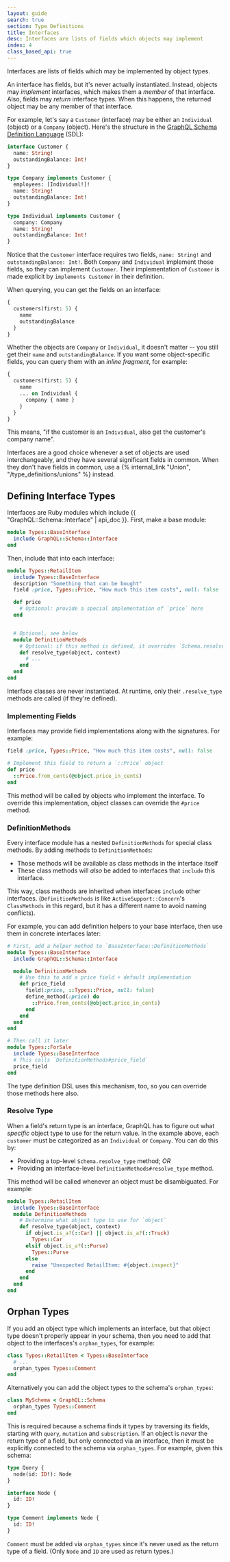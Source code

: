 ```yaml
---
layout: guide
search: true
section: Type Definitions
title: Interfaces
desc: Interfaces are lists of fields which objects may implement
index: 4
class_based_api: true
---
```


Interfaces are lists of fields which may be implemented by object types.

An interface has fields, but it's never actually instantiated. Instead, objects may _implement_ interfaces, which makes them a _member_ of that interface. Also, fields may _return_ interface types. When this happens, the returned object may be any member of that interface.

For example, let's say a `Customer` (interface) may be either an `Individual` (object) or a `Company` (object). Here's the structure in the [GraphQL Schema Definition Language](http://graphql.org/learn/schema/#type-language) (SDL):

```graphql
interface Customer {
  name: String!
  outstandingBalance: Int!
}

type Company implements Customer {
  employees: [Individual!]!
  name: String!
  outstandingBalance: Int!
}

type Individual implements Customer {
  company: Company
  name: String!
  outstandingBalance: Int!
}
```

Notice that the `Customer` interface requires two fields, `name: String!` and `outstandingBalance: Int!`. Both `Company` and `Individual` implement those fields, so they can implement `Customer`. Their implementation of `Customer` is made explicit by `implements Customer` in their definition.

When querying, you can get the fields on an interface:

```graphql
{
  customers(first: 5) {
    name
    outstandingBalance
  }
}
```

Whether the objects are `Company` or `Individual`, it doesn't matter -- you still get their `name` and `outstandingBalance`. If you want some object-specific fields, you can query them with an _inline fragment_, for example:

```graphql
{
  customers(first: 5) {
    name
    ... on Individual {
      company { name }
    }
  }
}
```

This means, "if the customer is an `Individual`, also get the customer's company name".

Interfaces are a good choice whenever a set of objects are used interchangeably, and they have several significant fields in common. When they don't have fields in common, use a {% internal_link "Union", "/type_definitions/unions" %} instead.

## Defining Interface Types

Interfaces are Ruby modules which include {{ "GraphQL::Schema::Interface" | api_doc }}. First, make a base module:

```ruby
module Types::BaseInterface
  include GraphQL::Schema::Interface
end
```

Then, include that into each interface:

```ruby
module Types::RetailItem
  include Types::BaseInterface
  description "Something that can be bought"
  field :price, Types::Price, "How much this item costs", null: false

  def price
    # Optional: provide a special implementation of `price` here
  end


  # Optional, see below
  module DefinitionMethods
    # Optional: if this method is defined, it overrides `Schema.resolve_type`
    def resolve_type(object, context)
      # ...
    end
  end
end
```

Interface classes are never instantiated. At runtime, only their `.resolve_type` methods are called (if they're defined).

### Implementing Fields

Interfaces may provide field implementations along with the signatures. For example:

```ruby
field :price, Types::Price, "How much this item costs", null: false

# Implement this field to return a `::Price` object
def price
  ::Price.from_cents(@object.price_in_cents)
end
```

This method will be called by objects who implement the interface. To override this implementation,
object classes can override the `#price` method.

### DefinitionMethods

Every interface module has a nested `DefinitionMethods` for special class methods. By adding methods to `DefinitionMethods`:

- Those methods will be available as class methods in the interface itself
- These class methods will _also_ be added to interfaces that `include` this interface.

This way, class methods are inherited when interfaces `include` other interfaces. (`DefinitionMethods` is like `ActiveSupport::Concern`'s `ClassMethods` in this regard, but it has a different name to avoid naming conflicts).

For example, you can add definition helpers to your base interface, then use them in concrete interfaces later:

```ruby
# First, add a helper method to `BaseInterface::DefinitionMethods`
module Types::BaseInterface
  include GraphQL::Schema::Interface

  module DefinitionMethods
    # Use this to add a price field + default implementation
    def price_field
      field(:price, ::Types::Price, null: false)
      define_method(:price) do
        ::Price.from_cents(@object.price_in_cents)
      end
    end
  end
end

# Then call it later
module Types::ForSale
  include Types::BaseInterface
  # This calls `DefinitionMethods#price_field`
  price_field
end
```

The type definition DSL uses this mechanism, too, so you can override those methods here also.

### Resolve Type

When a field's return type is an interface, GraphQL has to figure out what _specific_ object type to use for the return value. In the example above, each `customer` must be categorized as an `Individual` or `Company`. You can do this by:

- Providing a top-level `Schema.resolve_type` method; _OR_
- Providing an interface-level `DefinitionMethods#resolve_type` method.

This method will be called whenever an object must be disambiguated. For example:

```ruby
module Types::RetailItem
  include Types::BaseInterface
  module DefinitionMethods
    # Determine what object type to use for `object`
    def resolve_type(object, context)
      if object.is_a?(::Car) || object.is_a?(::Truck)
        Types::Car
      elsif object.is_a?(::Purse)
        Types::Purse
      else
        raise "Unexpected RetailItem: #{object.inspect}"
      end
    end
  end
end
```

## Orphan Types

If you add an object type which implements an interface, but that object type doesn't properly appear in your schema, then you need to add that object to the interfaces's `orphan_types`, for example:

```ruby
class Types::RetailItem < Types::BaseInterface
  # ...
  orphan_types Types::Comment
end
```

Alternatively you can add the object types to the schema's `orphan_types`:

```ruby
class MySchema < GraphQL::Schema
  orphan_types Types::Comment
end
```

This is required because a schema finds it types by traversing its fields, starting with `query`, `mutation` and `subscription`. If an object is _never_ the return type of a field, but only connected via an interface, then it must be explicitly connected to the schema via `orphan_types`. For example, given this schema:

```graphql
type Query {
  node(id: ID!): Node
}

interface Node {
  id: ID!
}

type Comment implements Node {
  id: ID!
}
```

`Comment` must be added via `orphan_types` since it's never used as the return type of a field. (Only `Node` and `ID` are used as return types.)
